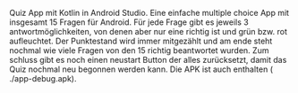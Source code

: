 Quiz App mit Kotlin in Android Studio.
Eine einfache multiple choice App mit insgesamt 15 Fragen für Android. 
Für jede Frage gibt es jeweils 3 antwortmöglichkeiten, von denen aber nur eine richtig ist und grün bzw. rot aufleuchtet.
Der Punktestand wird immer mitgezählt und am ende steht nochmal wie viele Fragen von den 15 richtig beantwortet wurden. 
Zum schluss gibt es noch einen neustart Button der alles zurücksetzt, damit das Quiz nochmal neu begonnen werden kann.
Die APK ist auch enthalten ( ./app-debug.apk).
